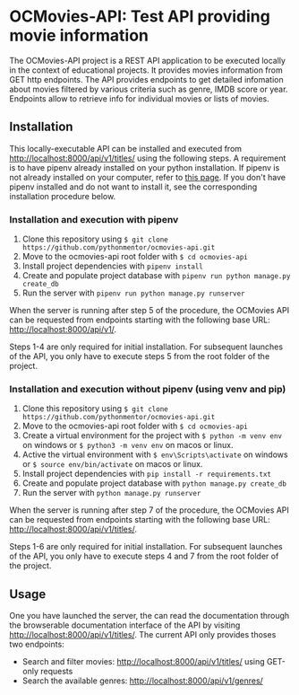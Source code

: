 # OCMovies-API: Test API providing movie information

The OCMovies-API project is a REST API application to be executed locally in the context
of educational projects. It provides movies information from GET http endpoints.
The API provides endpoints to get detailed infomation about movies filtered by
various criteria such as genre, IMDB score or year. Endpoints allow to retrieve
info for individual movies or lists of movies.

## Installation

This locally-executable API can be installed and executed from [http://localhost:8000/api/v1/titles/](http://localhost:8000/api/v1/titles/) using the following steps. A requirement is to have pipenv already installed on your python installation. If pipenv is not already installed on your computer, refer to [this page](docs/pipenv/installation.md). If you don't have
pipenv installed and do not want to install it, see the corresponding
installation procedure below.

### Installation and execution with pipenv

1. Clone this repository using `$ git clone https://github.com/pythonmentor/ocmovies-api.git`
2. Move to the ocmovies-api root folder with `$ cd ocmovies-api`
3. Install project dependencies with `pipenv install` 
4. Create and populate project database with `pipenv run python manage.py create_db`
5. Run the server with `pipenv run python manage.py runserver`

When the server is running after step 5 of the procedure, the OCMovies API can
be requested from endpoints starting with the following base URL: [http://localhost:8000/api/v1/](http://localhost:8000/api/v1/titles/).

Steps 1-4 are only required for initial installation. For subsequent launches
of the API, you only have to execute steps 5 from the root folder of the project.

### Installation and execution without pipenv (using venv and pip)

1. Clone this repository using `$ git clone https://github.com/pythonmentor/ocmovies-api.git`
2. Move to the ocmovies-api root folder with `$ cd ocmovies-api`
3. Create a virtual environment for the project with `$ python -m venv env` on windows or 
   `$ python3 -m venv env` on macos or linux.
4. Active the virtual environment with `$ env\Scripts\activate` on windows or
   `$ source env/bin/activate` on macos or linux.
5. Install project dependencies with `pip install -r requirements.txt` 
6. Create and populate project database with `python manage.py create_db`
7. Run the server with `python manage.py runserver`

When the server is running after step 7 of the procedure, the OCMovies API can
be requested from endpoints starting with the following base URL: [http://localhost:8000/api/v1/titles/](http://localhost:8000/api/v1/titles/).

Steps 1-6 are only required for initial installation. For subsequent launches
of the API, you only have to execute steps 4 and 7 from the root folder of the project.

## Usage

One you have launched the server, the can read the documentation through the
browserable documentation interface of the API by visiting [http://localhost:8000/api/v1/titles/](http://localhost:8000/api/v1/titles/). The current API only provides
thoses two endpoints:

- Search and filter movies: [http://localhost:8000/api/v1/titles/](http://localhost:8000/api/v1/titles/) using GET-only requests
- Search the available genres: [http://localhost:8000/api/v1/genres/](http://localhost:8000/api/v1/genres/)